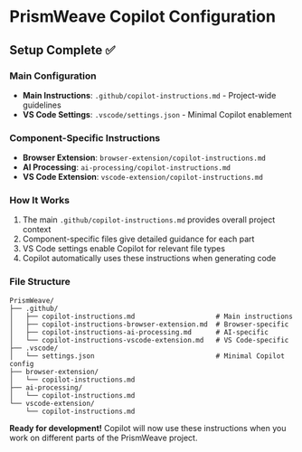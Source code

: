 # PrismWeave Copilot Configuration

## Setup Complete ✅

### Main Configuration
- **Main Instructions**: `.github/copilot-instructions.md` - Project-wide guidelines
- **VS Code Settings**: `.vscode/settings.json` - Minimal Copilot enablement

### Component-Specific Instructions
- **Browser Extension**: `browser-extension/copilot-instructions.md`
- **AI Processing**: `ai-processing/copilot-instructions.md` 
- **VS Code Extension**: `vscode-extension/copilot-instructions.md`

### How It Works
1. The main `.github/copilot-instructions.md` provides overall project context
2. Component-specific files give detailed guidance for each part
3. VS Code settings enable Copilot for relevant file types
4. Copilot automatically uses these instructions when generating code

### File Structure
```
PrismWeave/
├── .github/
│   ├── copilot-instructions.md                    # Main instructions
│   ├── copilot-instructions-browser-extension.md  # Browser-specific
│   ├── copilot-instructions-ai-processing.md      # AI-specific
│   └── copilot-instructions-vscode-extension.md   # VS Code-specific
├── .vscode/
│   └── settings.json                              # Minimal Copilot config
├── browser-extension/
│   └── copilot-instructions.md
├── ai-processing/
│   └── copilot-instructions.md
└── vscode-extension/
    └── copilot-instructions.md
```

**Ready for development!** Copilot will now use these instructions when you work on different parts of the PrismWeave project.
